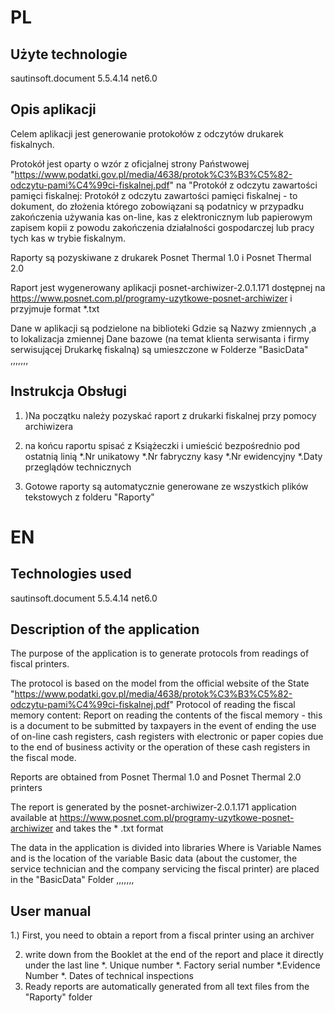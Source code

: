# PL
## Użyte technologie ###
sautinsoft.document 5.5.4.14
net6.0


## Opis aplikacji
Celem aplikacji jest generowanie protokołów z odczytów drukarek fiskalnych.

Protokół jest oparty o wzór z oficjalnej strony Państwowej  "https://www.podatki.gov.pl/media/4638/protok%C3%B3%C5%82-odczytu-pami%C4%99ci-fiskalnej.pdf"  na "Protokół z odczytu zawartości pamięci fiskalnej:
Protokół z odczytu zawartości pamięci fiskalnej - to dokument, do złożenia którego zobowiązani są podatnicy w przypadku zakończenia używania kas on-line, kas z elektronicznym lub papierowym zapisem kopii z powodu zakończenia działalności gospodarczej lub pracy tych kas w trybie fiskalnym.

Raporty są pozyskiwane z drukarek Posnet Thermal 1.0 i  Posnet Thermal 2.0

Raport jest wygenerowany aplikacji posnet-archiwizer-2.0.1.171 dostępnej na https://www.posnet.com.pl/programy-uzytkowe-posnet-archiwizer i przyjmuje format *.txt


Dane w aplikacji są podzielone na biblioteki Gdzie <TKey> są Nazwy zmiennych ,a <TValue>  to lokalizacja zmiennej
Dane bazowe (na temat klienta serwisanta i firmy serwisującej Drukarkę fiskalną) są umieszczone w Folderze "BasicData" 
,,,,,,,

## Instrukcja Obsługi
  
1.  )Na początku należy pozyskać raport z drukarki fiskalnej przy pomocy archiwizera

2.  na końcu raportu spisać z Książeczki i umieścić bezpośrednio pod ostatnią linią
*.Nr unikatowy
*.Nr fabryczny kasy
*.Nr ewidencyjny
*.Daty przeglądów technicznych
3.  Gotowe raporty są automatycznie generowane ze wszystkich plików tekstowych z folderu "Raporty"
  
  
 # EN
## Technologies used
sautinsoft.document 5.5.4.14
net6.0


## Description of the application
The purpose of the application is to generate protocols from readings of fiscal printers.

The protocol is based on the model from the official website of the State "https://www.podatki.gov.pl/media/4638/protok%C3%B3%C5%82-odczytu-pami%C4%99ci-fiskalnej.pdf" Protocol of reading the fiscal memory content:
Report on reading the contents of the fiscal memory - this is a document to be submitted by taxpayers in the event of ending the use of on-line cash registers, cash registers with electronic or paper copies due to the end of business activity or the operation of these cash registers in the fiscal mode.

Reports are obtained from Posnet Thermal 1.0 and Posnet Thermal 2.0 printers

The report is generated by the posnet-archiwizer-2.0.1.171 application available at https://www.posnet.com.pl/programy-uzytkowe-posnet-archiwizer and takes the * .txt format


The data in the application is divided into libraries Where <TKey> is Variable Names and <TValue> is the location of the variable
Basic data (about the customer, the service technician and the company servicing the fiscal printer) are placed in the "BasicData" Folder
,,,,,,,

## User manual
  
1.) First, you need to obtain a report from a fiscal printer using an archiver

2. write down from the Booklet at the end of the report and place it directly under the last line
*. Unique number
*. Factory serial number
*.Evidence Number
*. Dates of technical inspections
3. Ready reports are automatically generated from all text files from the "Raporty" folder
